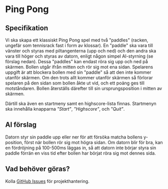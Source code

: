 # Ping Pong
## Specifikation
Vi ska skapa ett klassiskt Ping Pong spel med två "paddles" (racken, ungefär som tennisrack fast i form av klossar). En "paddle" ska vara till vänster och styras med piltangenterna (upp och ned) och den andra ska vara till höger och styras av datorn, enligt någon simpel AI-styrning (se förslag nedan). Dessa "paddles" kan endast röra sig upp och ned på skärmen. Bollen utgår ifrån mitten och rör sig mot ena sidan. Spelarens uppgift är att blockera bollen med sin "paddle" så att den inte kommer utanför skärmen. Om den trots allt kommer utanför skärmen så förlorar spelaren på den sidan som bollen åkte ut vid, och ett poäng ges till motståndaren. Bollen återställs därefter till sin ursprungsposition i mitten av skärmen.

Därtill ska även en startmeny samt en highscore-lista finnas. Startmenyn ska innehålla knapparna *"Start"*, *"Highscore"*, och *"Quit"*.

## AI förslag
Datorn styr sin paddle upp eller ner för att försöka matcha bollens y-position, först när bollen rör sig mot högra sidan. Om datorn blir för bra, kan en fördröjning på 100-500ms läggas in, så att datorn inte börjar styra sin paddle förrän en viss tid efter bollen har börjat röra sig mot dennes sida.

## Vad behöver göras?
Kolla [GitHub Issues](https://github.com/TEINF12A/PingPong/issues) för projekthantering.
